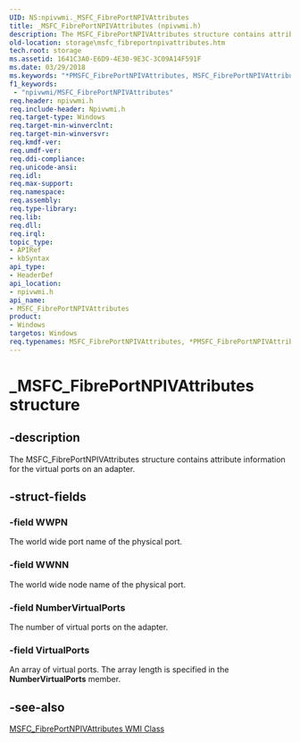 ```yaml
---
UID: NS:npivwmi._MSFC_FibrePortNPIVAttributes
title: _MSFC_FibrePortNPIVAttributes (npivwmi.h)
description: The MSFC_FibrePortNPIVAttributes structure contains attribute information for the virtual ports on an adapter.
old-location: storage\msfc_fibreportnpivattributes.htm
tech.root: storage
ms.assetid: 1641C3A0-E6D9-4E30-9E3C-3C09A14F591F
ms.date: 03/29/2018
ms.keywords: "*PMSFC_FibrePortNPIVAttributes, MSFC_FibrePortNPIVAttributes, MSFC_FibrePortNPIVAttributes structure [Storage Devices], PMSFC_FibrePortNPIVAttributes, PMSFC_FibrePortNPIVAttributes structure pointer [Storage Devices], _MSFC_FibrePortNPIVAttributes, npivwmi/MSFC_FibrePortNPIVAttributes, npivwmi/PMSFC_FibrePortNPIVAttributes, storage.msfc_fibreportnpivattributes"
f1_keywords:
 - "npivwmi/MSFC_FibrePortNPIVAttributes"
req.header: npivwmi.h
req.include-header: Npivwmi.h
req.target-type: Windows
req.target-min-winverclnt: 
req.target-min-winversvr: 
req.kmdf-ver: 
req.umdf-ver: 
req.ddi-compliance: 
req.unicode-ansi: 
req.idl: 
req.max-support: 
req.namespace: 
req.assembly: 
req.type-library: 
req.lib: 
req.dll: 
req.irql: 
topic_type:
- APIRef
- kbSyntax
api_type:
- HeaderDef
api_location:
- npivwmi.h
api_name:
- MSFC_FibrePortNPIVAttributes
product:
- Windows
targetos: Windows
req.typenames: MSFC_FibrePortNPIVAttributes, *PMSFC_FibrePortNPIVAttributes
---
```


# _MSFC_FibrePortNPIVAttributes structure


## -description


The MSFC_FibrePortNPIVAttributes structure contains attribute information for the virtual ports on an adapter.


## -struct-fields




### -field WWPN

The world wide port name of the physical port.


### -field WWNN

The world wide node name of the physical port.


### -field NumberVirtualPorts

The number of virtual ports on the adapter.


### -field VirtualPorts

An array of virtual ports. The array length is specified in the <b>NumberVirtualPorts</b> member.


## -see-also




<a href="https://docs.microsoft.com/windows-hardware/drivers/storage/msfc-fibreportnpivattributes-wmi-class">MSFC_FibrePortNPIVAttributes WMI Class</a>
 

 

